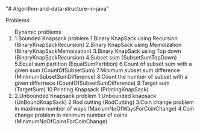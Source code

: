 "# Algorithm-and-data-structure-in-java" 

Problems:
    <ol>Dynamic problems
        <li>1.Bounded Knapsack problem
            1.Binary KnapSack using Recursion (BinaryKnapSackRecursion)
            2.Binary KnapSack using Memoization (BinaryKnapSackMemoization)
            3.Binary KnapSack using Top down (BinaryKnapSackRecursion)
            4.Subset sum (SubsetSumTopDown)
            5.Equal sum partition (EqualSumPartition)
            6.Count of subset sum with a given sum (CountOfSubsetSum)
            7.Minimum subset sum difference (MinimumSubsetSumDifference)
            8.Count the number of subset with a given differnece (CountOfSubsetSumDifference)
            9.Target sum (TargetSum)
            10.Printing Knapsack (PrintingKnapSack)
        </li>
        <li>2.Unbounded Knapsack problem
            1.Unbounded knapsack (UnBoundKnapSack)
            2.Rod cutting (RodCutting)
            3.Coin change problem in maximum number of ways (MaxiumNoOfWaysForCoinChange)
            4.Coin change problem in minimum number of coins (MinimumNoOfCoinsForCoinChange)
        </li>
    </ol>
